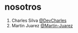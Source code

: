 # nosotros

1. Charles Silva [@DevCharles](https://github.com/devCharles)
2. Martin Juarez [@Martin-Juarez](https://github.com/Martin-Juarez)
